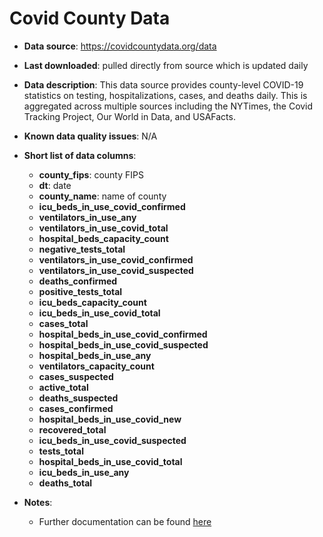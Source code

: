 # Covid County Data

- **Data source**: https://covidcountydata.org/data

- **Last downloaded**: pulled directly from source which is updated daily

- **Data description**: This data source provides county-level COVID-19 statistics on testing, hospitalizations, cases, and deaths daily. This is aggregated across multiple sources including the NYTimes, the Covid Tracking Project, Our World in Data, and USAFacts.

- **Known data quality issues**: N/A

- **Short list of data columns**: 
	- **county_fips**: county FIPS
	- **dt**: date
	- **county_name**: name of county
	- **icu_beds_in_use_covid_confirmed**
	- **ventilators_in_use_any**
	- **ventilators_in_use_covid_total**
	- **hospital_beds_capacity_count**
	- **negative_tests_total**
	- **ventilators_in_use_covid_confirmed**
	- **ventilators_in_use_covid_suspected**
	- **deaths_confirmed**
	- **positive_tests_total**
	- **icu_beds_capacity_count**
	- **icu_beds_in_use_covid_total**
	- **cases_total**
	- **hospital_beds_in_use_covid_confirmed**
	- **hospital_beds_in_use_covid_suspected**
	- **hospital_beds_in_use_any**
	- **ventilators_capacity_count**
	- **cases_suspected**
	- **active_total**
	- **deaths_suspected**
	- **cases_confirmed**
	- **hospital_beds_in_use_covid_new**
	- **recovered_total**
	- **icu_beds_in_use_covid_suspected**
	- **tests_total**
	- **hospital_beds_in_use_covid_total**
	- **icu_beds_in_use_any**
	- **deaths_total**

- **Notes**:
	- Further documentation can be found [here](https://covidcountydata.org/data/documentation)

    